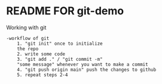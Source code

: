 # README FOR git-demo

Working with git 

    -workflow of git 
        1. "git init" once to initialize 
        the repo
        2. write some code 
        3. "git add ." / "git commit -m" 
        "some message" whenever you want to make a commit 
        4. "git push origin main" push the changes to github 
        5. repeat steps 2-4